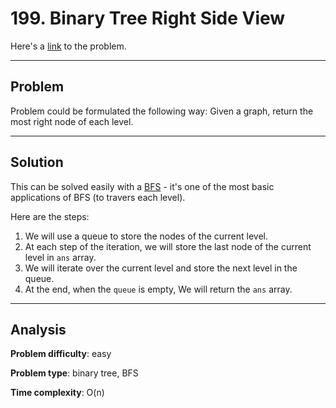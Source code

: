 # 199. Binary Tree Right Side View

Here's a [link](https://leetcode.com/problems/binary-tree-right-side-view/) to the problem.

---

## Problem

Problem could be formulated the following way: Given a graph, return the most right node of each level.

---

## Solution

This can be solved easily with a [BFS](https://en.wikipedia.org/wiki/Breadth-first_search) - it's one of the most basic applications of BFS (to travers each level).

Here are the steps:

1. We will use a queue to store the nodes of the current level.
2. At each step of the iteration, we will store the last node of the current level in `ans` array.
3. We will iterate over the current level and store the next level in the queue.
4. At the end, when the `queue` is empty, We will return the `ans` array.

---

## Analysis

**Problem difficulty**: easy

**Problem type**: binary tree, BFS

**Time complexity**: O(n)
